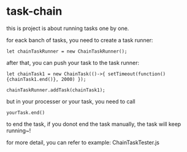 # task-chain

this is project is about running tasks one by one.

for eack banch of tasks, you need to create a task runner:

`let chainTaskRunner = new ChainTaskRunner();`

after that, you can push your task to the task runner:

`let chainTask1 = new ChainTask(()->{ setTimeout(function(){chainTask1.end()}, 2000) }); `

`chainTaskRunner.addTask(chainTask1);`

but in your processer or your task, you need to call

`yourTask.end()`

to end the task, if you donot end the task manually, the task will keep running~!

for more detail, you can refer to example: ChainTaskTester.js
